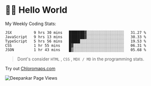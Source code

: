 # 👋🏽 Hello World 

<!--![Deepankar's github stats](https://github-readme-stats.vercel.app/api?username=Deep-Codes&count_private=true&show_icons=true&theme=radical)-->
My Weekly Coding Stats:

<!--START_SECTION:waka-->
```text
JSX          9 hrs 30 mins   ███████▓░░░░░░░░░░░░░░░░░   31.27 % 
JavaScript   9 hrs 13 mins   ███████▓░░░░░░░░░░░░░░░░░   30.33 % 
TypeScript   5 hrs 56 mins   █████░░░░░░░░░░░░░░░░░░░░   19.53 % 
CSS          1 hr 55 mins    █▓░░░░░░░░░░░░░░░░░░░░░░░   06.31 % 
JSON         1 hr 43 mins    █▒░░░░░░░░░░░░░░░░░░░░░░░   05.68 % 
```
<!--END_SECTION:waka-->

> Dont's consider `HTML` , `CSS` , `MDX / MD` in the programming stats.

Try out [Chloromaps.com](https://www.chloromaps.com/)

<p align="left"> <img src="https://komarev.com/ghpvc/?username=Deep-Codes&label=Views&color=blue&style=plastic" alt="Deepankar Page Views" /> </p>
